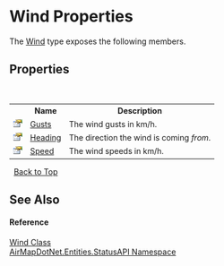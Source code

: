 # Wind Properties
 

The <a href="6c11f7f6-6024-4b7d-ab2f-f1ac6124f4f5">Wind</a> type exposes the following members.


## Properties
&nbsp;<table><tr><th></th><th>Name</th><th>Description</th></tr><tr><td>![Public property](media/pubproperty.gif "Public property")</td><td><a href="609d415c-e9cb-4340-1d1b-9f5480b1489d">Gusts</a></td><td>
The wind gusts in km/h.</td></tr><tr><td>![Public property](media/pubproperty.gif "Public property")</td><td><a href="52a9f600-257c-5e6e-fccc-b3fc23cd92fa">Heading</a></td><td>
The direction the wind is coming <i>from</i>.</td></tr><tr><td>![Public property](media/pubproperty.gif "Public property")</td><td><a href="e86038bc-7243-8b05-bda1-cffa8327f4e9">Speed</a></td><td>
The wind speeds in km/h.</td></tr></table>&nbsp;
<a href="#wind-properties">Back to Top</a>

## See Also


#### Reference
<a href="6c11f7f6-6024-4b7d-ab2f-f1ac6124f4f5">Wind Class</a><br /><a href="12320c3a-5c84-cb32-046c-dfe03d44c547">AirMapDotNet.Entities.StatusAPI Namespace</a><br />